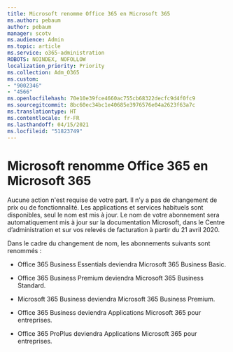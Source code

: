 ```yaml
---
title: Microsoft renomme Office 365 en Microsoft 365
ms.author: pebaum
author: pebaum
manager: scotv
ms.audience: Admin
ms.topic: article
ms.service: o365-administration
ROBOTS: NOINDEX, NOFOLLOW
localization_priority: Priority
ms.collection: Adm_O365
ms.custom:
- "9002346"
- "4566"
ms.openlocfilehash: 70e10e39fce4660ac755cb68322decfc9d4f0fc9
ms.sourcegitcommit: 8bc60ec34bc1e40685e3976576e04a2623f63a7c
ms.translationtype: HT
ms.contentlocale: fr-FR
ms.lasthandoff: 04/15/2021
ms.locfileid: "51823749"
---
```

# <a name="microsoft-is-renaming-office-365-to-microsoft-365"></a>Microsoft renomme Office 365 en Microsoft 365

Aucune action n'est requise de votre part. Il n’y a pas de changement de prix ou de fonctionnalité. Les applications et services habituels sont disponibles, seul le nom est mis à jour. Le nom de votre abonnement sera automatiquement mis à jour sur la documentation Microsoft, dans le Centre d’administration et sur vos relevés de facturation à partir du 21 avril 2020.

Dans le cadre du changement de nom, les abonnements suivants sont renommés :

- Office 365 Business Essentials deviendra Microsoft 365 Business Basic.

- Office 365 Business Premium deviendra Microsoft 365 Business Standard.

- Microsoft 365 Business deviendra Microsoft 365 Business Premium.

- Office 365 Business deviendra Applications Microsoft 365 pour entreprises.

- Office 365 ProPlus deviendra Applications Microsoft 365 pour entreprises.
